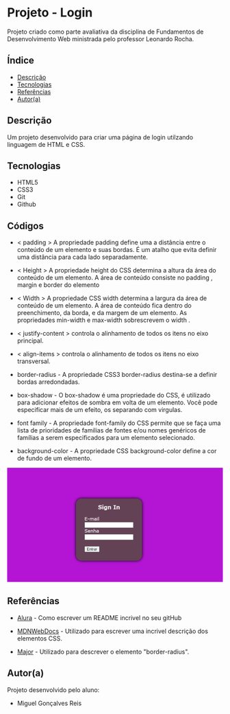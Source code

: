 # Projeto - Login
 
Projeto criado como parte avaliativa da disciplina de Fundamentos de Desenvolvimento Web ministrada pelo professor Leonardo Rocha.
 
## Índice
* [Descrição](#descrição)
* [Tecnologias](#tecnologias)
* [Referências](#referências)
* [Autor(a)](#autora)
 
## Descrição
 
Um projeto desenvolvido para criar uma página de login utilzando linguagem de HTML e CSS.
 
 
## Tecnologias
 
* HTML5
* CSS3
* Git
* Github
 
## Códigos
 
* < padding > A propriedade padding define uma a distância entre o conteúdo de um elemento e suas bordas. É um atalho que evita definir uma distância para cada lado separadamente.

* < Height > A propriedade height do CSS determina a altura da área do conteúdo de um elemento. A área de conteúdo consiste no padding , margin e border do elemento

* < Width > A propriedade CSS width determina a largura da área de conteúdo de um elemento. A área de conteúdo fica dentro do preenchimento, da borda, e da margem de um elemento. As propriedades min-width e max-width sobrescrevem o width .

* < justify-content > controla o alinhamento de todos os itens no eixo principal.

* < align-items > controla o alinhamento de todos os itens no eixo transversal.

* border-radius - A propriedade CSS3 border-radius destina-se a definir bordas arredondadas.
 
* box-shadow - O box-shadow é uma propriedade do CSS, é utilizado para adicionar efeitos de sombra em volta de um elemento. Você pode especificar mais de um efeito, os separando com virgulas.

* font family - A propriedade font-family do CSS permite que se faça uma lista de prioridades de familias de fontes e/ou nomes genéricos de famílias a serem especificados para um elemento selecionado.

* background-color - A propriedade CSS background-color define a cor de fundo de um elemento.

![Resultado final do projeto](img/resultado-final.png)
## Referências
 
* [Alura](https://www.alura.com.br/artigos/escrever-bom-readme) - Como escrever um README incrivel no seu gitHub

* [MDNWebDocs](https://developer.mozilla.org/en-US/docs/Web/CSS) - Utilizado para escrever uma incrivel descrição dos elementos CSS.
 

* [Major](https://www.maujor.com) - Utilizado para descrever o elemento "border-radius".
 
## Autor(a)
 
Projeto desenvolvido pelo aluno:
 * Miguel Gonçalves Reis